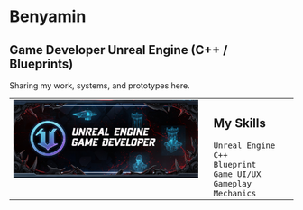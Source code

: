 # Benyamin
## Game Developer Unreal Engine (C++ / Blueprints) <br>

Sharing my work, systems, and prototypes here.

<table>
  <tr>
    <td valign="top">
      <img src="assets/Banner.jpg" alt="Unreal Engine Banner" width="420" />
    </td>
    <td valign="top" style="padding-left:20px;">
      <h2 id="my-skills">My Skills</h2>
      <samp>
        Unreal Engine<br/>
        C++<br/>
        Blueprint<br/>
        Game UI/UX<br/>
        Gameplay Mechanics
      </samp>
    </td>
  </tr>
</table>
